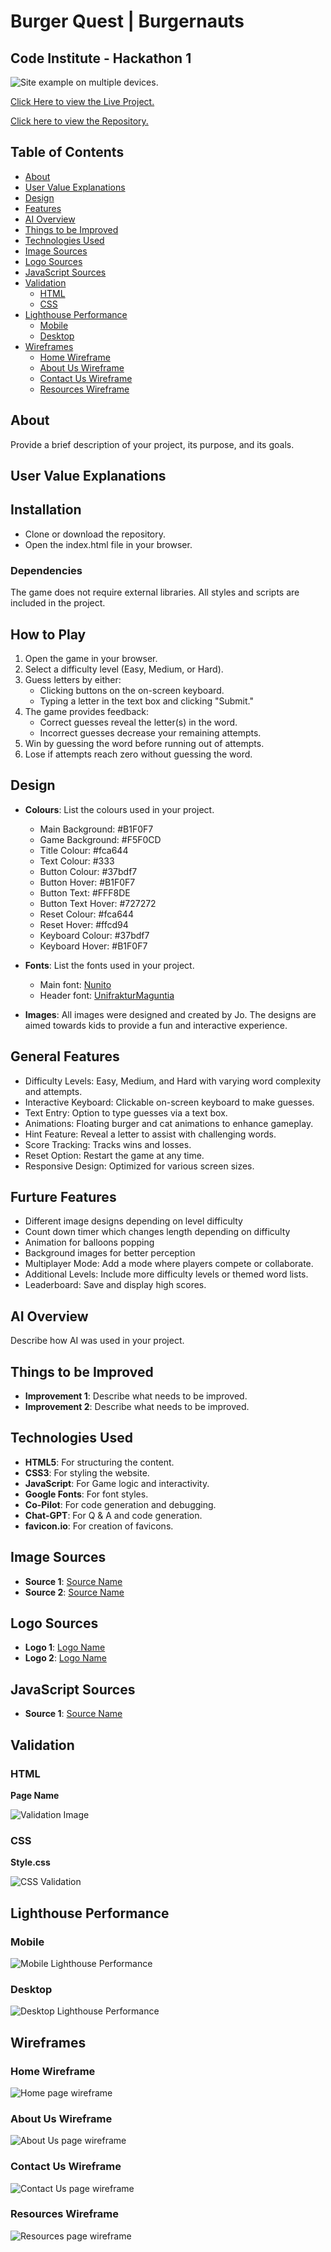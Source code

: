 # Burger Quest | Burgernauts

## Code Institute - Hackathon 1

![Site example on multiple devices.](assets/images/readme-images/responsive.png)

[Click Here to view the Live Project.](https://richfletch92.github.io/Burger-Quest/)

[Click here to view the Repository.](https://github.com/Richfletch92/Burger-Quest)

## Table of Contents

- [About](#about)
- [User Value Explanations](#user-value-explanations)
- [Design](#design)
- [Features](#general-features)
- [AI Overview](#ai-overview)
- [Things to be Improved](#things-to-be-improved)
- [Technologies Used](#technologies-used)
- [Image Sources](#image-sources)
- [Logo Sources](#logo-sources)
- [JavaScript Sources](#java-script-sources)
- [Validation](#validation)
    - [HTML](#html)
    - [CSS](#css)
- [Lighthouse Performance](#lighthouse-performance)
    - [Mobile](#mobile)
    - [Desktop](#desktop)
- [Wireframes](#wireframes)
    - [Home Wireframe](#home-wireframe)
    - [About Us Wireframe](#about-us-wireframe)
    - [Contact Us Wireframe](#contact-us-wireframe)
    - [Resources Wireframe](#resources-wireframe)

## About

Provide a brief description of your project, its purpose, and its goals.

## User Value Explanations

## Installation
- Clone or download the repository.
- Open the index.html file in your browser.
### Dependencies
The game does not require external libraries. All styles and scripts are included in the project.

## How to Play
1. Open the game in your browser.
2. Select a difficulty level (Easy, Medium, or Hard).
3. Guess letters by either:
    - Clicking buttons on the on-screen keyboard.
    - Typing a letter in the text box and clicking "Submit."
4. The game provides feedback:
    - Correct guesses reveal the letter(s) in the word.
    - Incorrect guesses decrease your remaining attempts.
5. Win by guessing the word before running out of attempts.
6. Lose if attempts reach zero without guessing the word.

## Design

- **Colours**: List the colours used in your project.
    - Main Background: #B1F0F7
    - Game Background: #F5F0CD
    - Title Colour: #fca644
    - Text Colour: #333
    - Button Colour: #37bdf7
    - Button Hover: #B1F0F7
    - Button Text: #FFF8DE
    - Button Text Hover: #727272
    - Reset Colour: #fca644
    - Reset Hover: #ffcd94
    - Keyboard Colour: #37bdf7
    - Keyboard Hover: #B1F0F7

- **Fonts**: List the fonts used in your project.
    - Main font: [Nunito](https://fonts.google.com/specimen/Nunito)
    - Header font: [UnifrakturMaguntia](https://fonts.google.com/specimen/UnifrakturMaguntia)

- **Images**: 
    All images were designed and created by Jo. The designs are aimed towards kids to provide a fun and interactive experience. 

## General Features

- Difficulty Levels: Easy, Medium, and Hard with varying word complexity and attempts.
- Interactive Keyboard: Clickable on-screen keyboard to make guesses.
- Text Entry: Option to type guesses via a text box.
- Animations: Floating burger and cat animations to enhance gameplay.
- Hint Feature: Reveal a letter to assist with challenging words.
- Score Tracking: Tracks wins and losses.
- Reset Option: Restart the game at any time.
- Responsive Design: Optimized for various screen sizes.

## Furture Features

- Different image designs depending on level difficulty 
- Count down timer which changes length depending on difficulty 
- Animation for balloons popping
- Background images for better perception 
- Multiplayer Mode: Add a mode where players compete or collaborate.
- Additional Levels: Include more difficulty levels or themed word lists.
- Leaderboard: Save and display high scores.

## AI Overview

Describe how AI was used in your project.

## Things to be Improved

- **Improvement 1**: Describe what needs to be improved.
- **Improvement 2**: Describe what needs to be improved.

## Technologies Used

- **HTML5**: For structuring the content.
- **CSS3**: For styling the website.
- **JavaScript**: For Game logic and interactivity.
- **Google Fonts**: For font styles.
- **Co-Pilot**: For code generation and debugging.
- **Chat-GPT**: For Q & A and code generation.
- **favicon.io**: For creation of favicons.

## Image Sources

- **Source 1**: [Source Name](source-link)
- **Source 2**: [Source Name](source-link)

## Logo Sources

- **Logo 1**: [Logo Name](logo-link)
- **Logo 2**: [Logo Name](logo-link)

## JavaScript Sources

- **Source 1**: [Source Name](source-link)

## Validation

### HTML

**Page Name**

![Validation Image](assets/images/readme-images/validation-image.png)

### CSS

**Style.css**

![CSS Validation](assets/images/readme-images/css-validation.png)

## Lighthouse Performance

### Mobile

![Mobile Lighthouse Performance](assets/images/readme-images/lighthouse-mobile.png)

### Desktop

![Desktop Lighthouse Performance](assets/images/readme-images/lighthouse-desktop.png)

## Wireframes

### Home Wireframe

![Home page wireframe](assets/images/readme-images/wireframe-home.png)

### About Us Wireframe

![About Us page wireframe](assets/images/readme-images/wireframe-about.png)

### Contact Us Wireframe

![Contact Us page wireframe](assets/images/readme-images/wireframe-contact.png)

### Resources Wireframe

![Resources page wireframe](assets/images/readme-images/wireframe-resources.png)